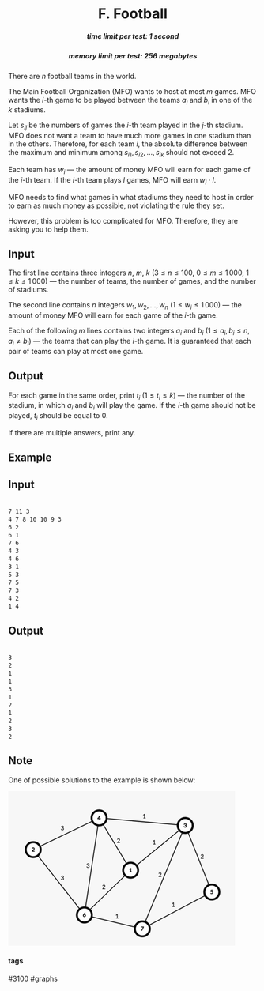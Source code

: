<h1 style='text-align: center;'> F. Football</h1>

<h5 style='text-align: center;'>time limit per test: 1 second</h5>
<h5 style='text-align: center;'>memory limit per test: 256 megabytes</h5>

There are $n$ football teams in the world. 

The Main Football Organization (MFO) wants to host at most $m$ games. MFO wants the $i$-th game to be played between the teams $a_i$ and $b_i$ in one of the $k$ stadiums. 

Let $s_{ij}$ be the numbers of games the $i$-th team played in the $j$-th stadium. MFO does not want a team to have much more games in one stadium than in the others. Therefore, for each team $i$, the absolute difference between the maximum and minimum among $s_{i1}, s_{i2}, \ldots, s_{ik}$ should not exceed $2$.

Each team has $w_i$ — the amount of money MFO will earn for each game of the $i$-th team. If the $i$-th team plays $l$ games, MFO will earn $w_i \cdot l$.

MFO needs to find what games in what stadiums they need to host in order to earn as much money as possible, not violating the rule they set.

However, this problem is too complicated for MFO. Therefore, they are asking you to help them.

## Input

The first line contains three integers $n$, $m$, $k$ ($3 \leq n \leq 100$, $0 \leq m \leq 1\,000$, $1 \leq k \leq 1\,000$) — the number of teams, the number of games, and the number of stadiums.

The second line contains $n$ integers $w_1, w_2, \ldots, w_n$ ($1 \leq w_i \leq 1\,000$) — the amount of money MFO will earn for each game of the $i$-th game.

Each of the following $m$ lines contains two integers $a_i$ and $b_i$ ($1 \leq a_i, b_i \leq n$, $a_i \neq b_i$) — the teams that can play the $i$-th game. It is guaranteed that each pair of teams can play at most one game.

## Output

For each game in the same order, print $t_i$ ($1 \leq t_i \leq k$) — the number of the stadium, in which $a_i$ and $b_i$ will play the game. If the $i$-th game should not be played, $t_i$ should be equal to $0$.

If there are multiple answers, print any.

## Example

## Input


```

7 11 3
4 7 8 10 10 9 3
6 2
6 1
7 6
4 3
4 6
3 1
5 3
7 5
7 3
4 2
1 4

```
## Output


```

3
2
1
1
3
1
2
1
2
3
2

```
## Note

One of possible solutions to the example is shown below:

 ![](images/ddc4233bf02b995c536f30b09737e479b541c2db.png) 

#### tags 

#3100 #graphs 